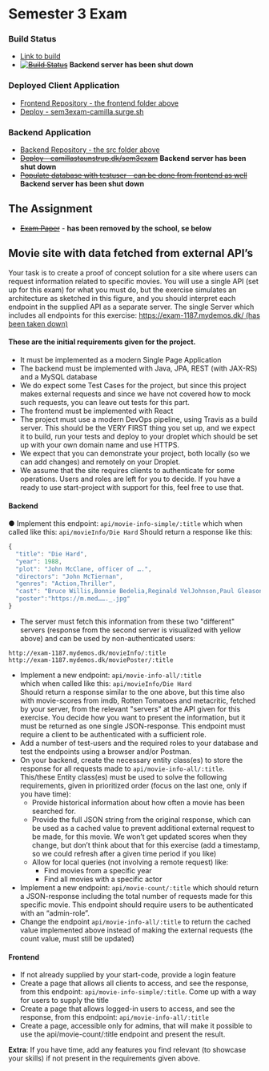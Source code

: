 # Semester 3 Exam


### Build Status
* [Link to build](https://travis-ci.org/Castau/3semesterExam?utm_medium=notification&utm_source=github_status)  
* ~~[![Build Status](https://travis-ci.org/Castau/3semesterExam.svg?branch=master)](https://travis-ci.org/Castau/3semesterExam)~~ __Backend server has been shut down__


### Deployed Client Application
* [Frontend Repository - the frontend folder above](https://github.com/Castau/3semesterExam/tree/master/frontend)
* [Deploy - sem3exam-camilla.surge.sh](https://sem3exam-camilla.surge.sh/)

### Backend Application
* [Backend Repository - the src folder above](https://github.com/Castau/3semesterExam/tree/master/src)  
* ~~[Deploy - camillastaunstrup.dk/sem3exam](https://camillastaunstrup.dk/sem3exam/)~~ __Backend server has been shut down__
* ~~[Populate database with testuser - can be done from frontend as well](https://camillastaunstrup.dk/sem3exam/api/info/testdata)~~ __Backend server has been shut down__

## The Assignment
* ~~[Exam Paper](https://docs.google.com/document/d/16N3h0TVzfwPJEr8SwP2l_DAvGsODrjtc13TtTBnjGK8/edit)~~ - __has been removed by the school, se below__

## Movie site with data fetched from external API’s
Your task is to create a proof of concept solution for a site where users can request information related to specific movies. You will use a single API (set up for this exam) for what you must do, but the exercise simulates an architecture as sketched in this figure, and you should interpret each endpoint in the supplied API as a separate server. The single Server which includes all endpoints for this exercise: [https://exam-1187.mydemos.dk/ (has been taken down)](https://exam-1187.mydemos.dk/)  
  
#### These are the initial requirements given for the project.  
* It must be implemented as a modern Single Page Application  
* The backend must be implemented with Java,  JPA, REST (with JAX-RS) and a MySQL database  
* We do expect some Test Cases for the project, but since this project makes external requests and since we have not covered how to mock such requests, you can leave out tests for this part.  
* The frontend must be implemented with React  
* The project must use a modern DevOps pipeline, using Travis as a build server. This should be the VERY FIRST thing you set up, and we expect it to build, run your tests and deploy to your droplet which should be set up with your own domain name and use HTTPS.  
* We expect that you can demonstrate your project, both locally (so we can add changes) and remotely on your Droplet.  
* We assume that the site requires clients to authenticate for some operations. Users and roles are left for you to decide. If you have a ready to use start-project with support for this, feel free to use that.  

#### Backend
●	Implement this endpoint: 	`api/movie-info-simple/:title`
which when called like this: 	`api/movieInfo/Die Hard`
Should return a response like this:

```Javascript
{
  "title": "Die Hard",
  "year": 1988,
  "plot": "John McClane, officer of ….",
  "directors": "John McTiernan",
  "genres": "Action,Thriller",
  "cast": "Bruce Willis,Bonnie Bedelia,Reginald VelJohnson,Paul Gleason",
  "poster":"https://m.med……._.jpg"
}
```
* The server must fetch this information from these two "different" servers (response from the second server is visualized with yellow above) and can be used by non-authenticated users: 
```
http://exam-1187.mydemos.dk/movieInfo/:title
http://exam-1187.mydemos.dk/moviePoster/:title
```
* Implement a new endpoint:	`api/movie-info-all/:title`  
which when called like this: 	`api/movieInfo/Die Hard`  
Should return a response similar to the one above, but this time also with movie-scores from imdb, Rotten Tomatoes and metacritic, fetched by your server, from the relevant "servers" at the API given for this exercise. You decide how you want to present the information, but it must be returned as one single JSON-response. This endpoint must require a client to be authenticated with a sufficient role.  
* Add a number of test-users and the required roles to your database and test the endpoints using a browser and/or Postman.  
* On your backend, create the necessary entity class(es) to store the response for all requests made to `api/movie-info-all/:title`.
This/these Entity class(es) must be used to solve the following requirements, given in prioritized order (focus on the last one, only if you have time):
  * Provide historical information about how often a movie has been searched for.  
  * Provide the full JSON string from the original response, which can be used as a cached value to prevent additional external request to be made,  for this movie. We won’t get updated scores when they change, but don’t think about that for this exercise (add a timestamp, so we could refresh after a given time period if you like)  
  * Allow for local queries (not involving a remote request) like:
    * Find movies from a specific year
    * Find all movies with a specific actor
* Implement a new endpoint:  `api/movie-count/:title`
which should return a JSON-response including the total number of requests made for this specific movie.
This endpoint should require users to be authenticated with an “admin-role”. 
* Change the endpoint `api/movie-info-all/:title` to return the cached value implemented above instead of making the external requests (the count value, must still be updated)

#### Frontend
* If not already supplied by your start-code, provide a login feature
* Create a page that allows all clients to access, and see the response, from this endpoint: `api/movie-info-simple/:title`. Come up with a way for users to supply the title
* Create a page that allows logged-in users to access, and see the response, from this endpoint:
`api/movie-info-all/:title`
* Create a page, accessible only for admins, that will make it possible to use the api/movie-count/:title endpoint and present the result.

__Extra__: If you have time, add any features you find relevant (to showcase your skills) if not present in the requirements given above.



